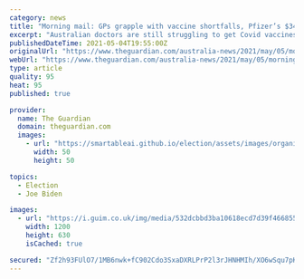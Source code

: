 ```yaml
---
category: news
title: "Morning mail: GPs grapple with vaccine shortfalls, Pfizer’s $34bn revenue, giant Joe Biden"
excerpt: "Australian doctors are still struggling to get Covid vaccines. Plus: the photography trick that made the US leader larger than life"
publishedDateTime: 2021-05-04T19:55:00Z
originalUrl: "https://www.theguardian.com/australia-news/2021/may/05/morning-mail-gps-grapple-with-vaccine-shortfalls-pfizers-34bn-revenue-giant-joe-biden"
webUrl: "https://www.theguardian.com/australia-news/2021/may/05/morning-mail-gps-grapple-with-vaccine-shortfalls-pfizers-34bn-revenue-giant-joe-biden"
type: article
quality: 95
heat: 95
published: true

provider:
  name: The Guardian
  domain: theguardian.com
  images:
    - url: "https://smartableai.github.io/election/assets/images/organizations/theguardian.com-50x50.jpg"
      width: 50
      height: 50

topics:
  - Election
  - Joe Biden

images:
  - url: "https://i.guim.co.uk/img/media/532dcbbd3ba10618ecd7d39f466855e16f782623/0_111_4225_2535/master/4225.jpg?width=1200&height=630&quality=85&auto=format&fit=crop&overlay-align=bottom%2Cleft&overlay-width=100p&overlay-base64=L2ltZy9zdGF0aWMvb3ZlcmxheXMvdGctZGVmYXVsdC5wbmc&enable=upscale&s=e282f587de85e8d9b15597df917cf9e9"
    width: 1200
    height: 630
    isCached: true

secured: "Zf2h93FUlO7/1MB6nwk+fC902Cdo3SxaDXRLPrP2l3rJHNHMIh/XO6wSqu7pKieEnahdSM1uzsUBTV2Mo1Rwryg6K4VfITjUSHneWCBLBfTy8PurnxTEcZkIUyigbUdkkIyO2mglWVkIbTdgASlGn+PLrr7VSTRFEs/BiKDMTpAVfTkUZRyHhHvXNNsikzxQh7Viu5qc8oilAN5clnrfphwmj83Z5mi2ZQKxiG6mrxtsKvQUL6qcJhy9CvKXAyMxnPgRTBY9zg5I8wUevbM0AB038OJqtf9mAmxWf8P20918MmNcnSQ323nrLs2tCIDHfIlLEyriiA6C7lejQqb/253wTG036REN2YNY7ltkGUk=;hRviYTL0d7ZwQYWfmwWLvg=="
---
```


